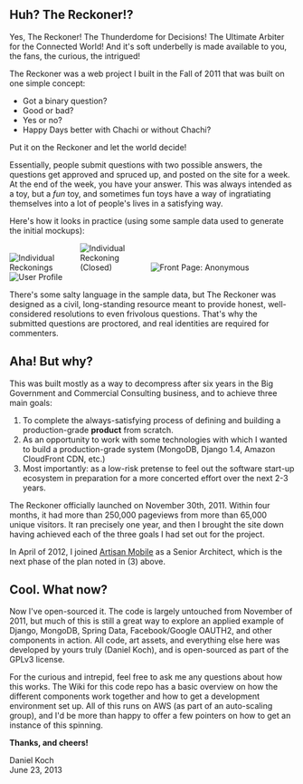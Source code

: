 ## Huh? The Reckoner!?

Yes, The Reckoner!  The Thunderdome for Decisions!  The Ultimate Arbiter for the Connected World!  And it's soft underbelly is made available to you, the fans, the curious, the intrigued!

The Reckoner was a web project I built in the Fall of 2011 that was built on one simple concept:

* Got a binary question?
* Good or bad?  
* Yes or no?  
* Happy Days better with Chachi or without Chachi?  

Put it on the Reckoner and let the world decide!
 
Essentially, people submit questions with two possible answers, the questions get approved and spruced up, and posted on the site for a week.  At the end of the week, you have your answer.  This was always intended as a toy, but a *fun* toy, and sometimes fun toys have a way of ingratiating themselves into a lot of people's lives in a satisfying way.

Here's how it looks in practice (using some sample data used to generate the initial mockups):

<img src="https://s3.amazonaws.com/Working_Dan_Files/Reckoner+Mockups/Individual+Reckoning.gif" alt="Individual Reckonings" style="max-width: 24%;"/>
<img src="https://s3.amazonaws.com/Working_Dan_Files/Reckoner+Mockups/Individual+Reckoning+\(Closed\).gif" alt="Individual Reckoning (Closed)" style="max-width: 24%;"/>
<img src="https://s3.amazonaws.com/Working_Dan_Files/Reckoner+Mockups/Front+Page+Logged+Out.gif" alt="Front Page: Anonymous" style="mmax-width: 24%;"/>
<img src="https://s3.amazonaws.com/Working_Dan_Files/Reckoner+Mockups/Profile+Main+Page.gif" alt="User Profile" style="max-width: 24%;"/>

There's some salty language in the sample data, but The Reckoner was designed as a civil, long-standing resource meant to provide honest, well-considered resolutions to even frivolous questions.  That's why the submitted questions are proctored, and real identities are required for commenters.

## Aha! But why?

This was built mostly as a way to decompress after six years in the Big Government and Commercial Consulting business, and to achieve three main goals:

1. To complete the always-satisfying process of defining and building a production-grade **product** from scratch.
2. As an opportunity to work with some technologies with which I wanted to build a production-grade system (MongoDB, Django 1.4, Amazon CloudFront CDN, etc.)
3. Most importantly: as a low-risk pretense to feel out the software start-up ecosystem in preparation for a more concerted effort over the next 2-3 years.
 
The Reckoner officially launched on November 30th, 2011.  Within four months, it had more than 250,000 pageviews from more than 65,000 unique visitors.  It ran precisely one year, and then I brought the site down having achieved each of the three goals I had set out for the project.

In April of 2012, I joined [Artisan Mobile](www.useartisan.com) as a Senior Architect, which is the next phase of the plan noted in (3) above.

## Cool.  What now?

Now I've open-sourced it.  The code is largely untouched from November of 2011, but much of this is still a great way to explore an applied example of Django, MongoDB, Spring Data, Facebook/Google OAUTH2, and other components in action.  All code, art assets, and everything else here was developed by yours truly (Daniel Koch), and is open-sourced as part of the GPLv3 license.

For the curious and intrepid, feel free to ask me any questions about how this works.  The Wiki for this code repo has a basic overview on how the different components work together and how to get a development environment set up.  All of this runs on AWS (as part of an auto-scaling group), and I'd be more than happy to offer a few pointers on how to get an instance of this spinning.

**Thanks, and cheers!**

Daniel Koch<br>
June 23, 2013
